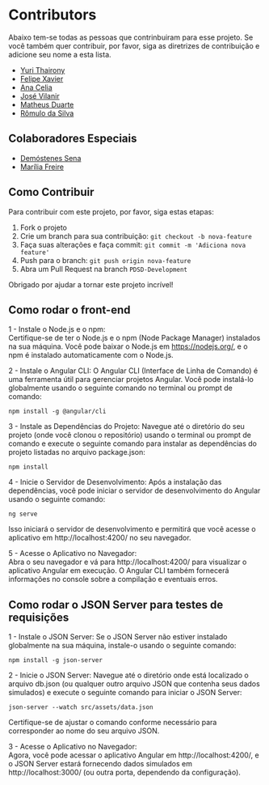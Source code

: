 # Contributors

Abaixo tem-se todas as pessoas que contrinbuiram para esse projeto. Se você também quer contribuir, por favor, siga as diretrizes de contribuição e adicione seu nome a esta lista.

- [Yuri Thairony](https://github.com/ythairony)
- [Felipe Xavier](https://github.com/felipexrn)
- [Ana Celia](https://github.com/ana-celia)
- [José Vilanir](https://github.com/josevilanir)
- [Matheus Duarte](https://github.com/plmdsmatheus)
- [Rômulo da Silva](https://github.com/rommuloifrn)


## Colaboradores Especiais

- [Demóstenes Sena](https://github.com/demostenessena)
- [Marília Freire](https://github.com/mariliaafreire)


## Como Contribuir

Para contribuir com este projeto, por favor, siga estas etapas:

1. Fork o projeto
2. Crie um branch para sua contribuição: `git checkout -b nova-feature`
3. Faça suas alterações e faça commit: `git commit -m 'Adiciona nova feature'`
4. Push para o branch: `git push origin nova-feature`
5. Abra um Pull Request na branch `PDSD-Development`


Obrigado por ajudar a tornar este projeto incrível!

## Como rodar o front-end

1 - Instale o Node.js e o npm:  
Certifique-se de ter o Node.js e o npm (Node Package Manager) instalados na sua máquina. Você pode baixar o Node.js em https://nodejs.org/, e o npm é instalado automaticamente com o Node.js.  
  
2 - Instale o Angular CLI:
O Angular CLI (Interface de Linha de Comando) é uma ferramenta útil para gerenciar projetos Angular. Você pode instalá-lo globalmente usando o seguinte comando no terminal ou prompt de comando:

`npm install -g @angular/cli`  

3 - Instale as Dependências do Projeto:
Navegue até o diretório do seu projeto (onde você clonou o repositório) usando o terminal ou prompt de comando e execute o seguinte comando para instalar as dependências do projeto listadas no arquivo package.json:

`npm install`  

4 - Inicie o Servidor de Desenvolvimento:
Após a instalação das dependências, você pode iniciar o servidor de desenvolvimento do Angular usando o seguinte comando:

`ng serve`  

Isso iniciará o servidor de desenvolvimento e permitirá que você acesse o aplicativo em http://localhost:4200/ no seu navegador.  

5 - Acesse o Aplicativo no Navegador:  
Abra o seu navegador e vá para http://localhost:4200/ para visualizar o aplicativo Angular em execução. O Angular CLI também fornecerá informações no console sobre a compilação e eventuais erros.


## Como rodar o JSON Server para testes de requisições  

1 - Instale o JSON Server:
Se o JSON Server não estiver instalado globalmente na sua máquina, instale-o usando o seguinte comando:

`npm install -g json-server`  

2 - Inicie o JSON Server:
Navegue até o diretório onde está localizado o arquivo db.json (ou qualquer outro arquivo JSON que contenha seus dados simulados) e execute o seguinte comando para iniciar o JSON Server:

`json-server --watch src/assets/data.json`  

Certifique-se de ajustar o comando conforme necessário para corresponder ao nome do seu arquivo JSON.

3 - Acesse o Aplicativo no Navegador:  
Agora, você pode acessar o aplicativo Angular em http://localhost:4200/, e o JSON Server estará fornecendo dados simulados em http://localhost:3000/ (ou outra porta, dependendo da configuração).


